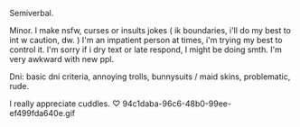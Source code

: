 Semiverbal.

Minor. I make nsfw, curses or insults jokes ( ik boundaries, i'll do my best to int w caution, dw. )
I'm an impatient person at times, i'm trying my best to control it. I'm sorry if i dry text or late respond, I might be doing smth. I'm very awkward with new ppl.

Dni: basic dni criteria, annoying trolls, bunnysuits / maid skins, problematic, rude. 

I really appreciate cuddles. ♡
94c1daba-96c6-48b0-99ee-ef499fda640e.gif
